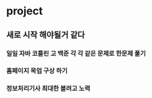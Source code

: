 # project

## 새로 시작 해야될거 같다

### 일일 자바 코틀린 고 백준 각 각 같은 문제로 한문제 풀기

### 홈페이지 목업 구상 하기

### 정보처리기사 최대한 볼려고 노력 
